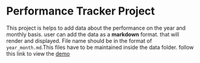 # Performance Tracker Project
This project is helps to add data about the performance on the year and monthly basis. user can add the data as a **markdown** format. that will render and displayed. File name should be in the format of `year_month.md`.This files have to be maintained inside the data folder. follow this link to view the [demo](https://performancet.herokuapp.com)